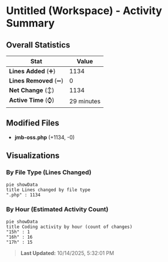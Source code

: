 # Untitled (Workspace) - Activity Summary 

## Overall Statistics

| Stat                   | Value                                                             |
| ---------------------- | ----------------------------------------------------------------- |
| **Lines Added** (➕)   | 1134                                          |
| **Lines Removed** (➖) | 0                                        |
| **Net Change** (↕)    | 1134                |
| **Active Time** (⌚)   | 29 minutes |


## Modified Files
- **jmb-oss.php** (+1134, -0)

## Visualizations

### By File Type (Lines Changed)

```mermaid
pie showData
title Lines changed by file type
".php" : 1134
```

### By Hour (Estimated Activity Count)

```mermaid
pie showData
title Coding activity by hour (count of changes)
"15h" : 1
"16h" : 16
"17h" : 15
```


> **Last Updated:** 10/14/2025, 5:32:01 PM